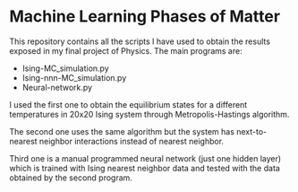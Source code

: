 # Machine Learning Phases of Matter
This repository contains all the scripts I have used to obtain the results exposed in my final project of Physics.
The main programs are: 
  * Ising-MC_simulation.py
  * Ising-nnn-MC_simulation.py
  * Neural-network.py
  
I used the first one to obtain the equilibrium states for a different temperatures in 20x20 Ising system through Metropolis-Hastings algorithm.

The second one uses the same algorithm but the system has next-to-nearest neighbor interactions instead of nearest neighbor.

Third one is a manual programmed neural network (just one hidden layer) which is trained with Ising nearest neighbor data and tested with the data obtained by the second program.
